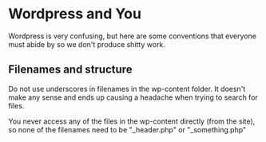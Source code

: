 # Wordpress and You

Wordpress is very confusing, but here are some conventions that everyone must abide by so we don't produce shitty work.

## Filenames and structure
Do not use underscores in filenames in the wp-content folder. It doesn't make any sense and ends up causing a headache when trying to search for files. 

You never access any of the files in the wp-content directly (from the site), so none of the filenames need to be "_header.php" or "_something.php"